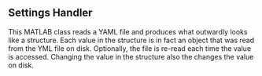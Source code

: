 ## Settings Handler
This MATLAB class reads a YAML file and produces what outwardly looks like a structure. 
Each value in the structure is in fact an object that was read from the YML file on disk. 
Optionally, the file is re-read each time the value is accessed. Changing the value in the
structure also the changes the value on disk. 
